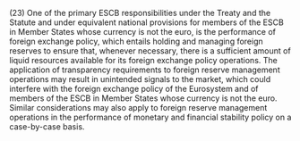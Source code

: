 (23) One of the primary ESCB responsibilities under the Treaty and the Statute and under equivalent national provisions for members of the ESCB in Member States whose currency is not the euro, is the performance of foreign exchange policy, which entails holding and managing foreign reserves to ensure that, whenever necessary, there is a sufficient amount of liquid resources available for its foreign exchange policy operations. The application of transparency requirements to foreign reserve management operations may result in unintended signals to the market, which could interfere with the foreign exchange policy of the Eurosystem and of members of the ESCB in Member States whose currency is not the euro. Similar considerations may also apply to foreign reserve management operations in the performance of monetary and financial stability policy on a case-by-case basis.